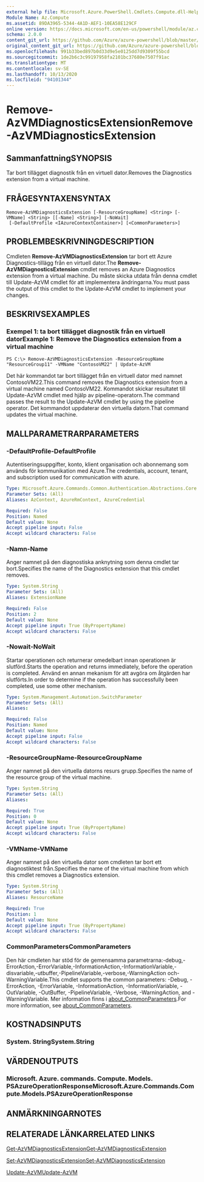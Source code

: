 ```yaml
---
external help file: Microsoft.Azure.PowerShell.Cmdlets.Compute.dll-Help.xml
Module Name: Az.Compute
ms.assetid: 89DA3965-5344-4A1D-AEF1-10EA58E129CF
online version: https://docs.microsoft.com/en-us/powershell/module/az.compute/remove-azvmdiagnosticsextension
schema: 2.0.0
content_git_url: https://github.com/Azure/azure-powershell/blob/master/src/Compute/Compute/help/Remove-AzVMDiagnosticsExtension.md
original_content_git_url: https://github.com/Azure/azure-powershell/blob/master/src/Compute/Compute/help/Remove-AzVMDiagnosticsExtension.md
ms.openlocfilehash: 991b33bed897b0d33d9e5e0125dd7d9309f55bcd
ms.sourcegitcommit: 1de2b6c3c99197958fa2101bc37680e7507f91ac
ms.translationtype: MT
ms.contentlocale: sv-SE
ms.lasthandoff: 10/13/2020
ms.locfileid: "94101344"
---
```

# <span data-ttu-id="abe3f-101">Remove-AzVMDiagnosticsExtension</span><span class="sxs-lookup"><span data-stu-id="abe3f-101">Remove-AzVMDiagnosticsExtension</span></span>

## <span data-ttu-id="abe3f-102">Sammanfattning</span><span class="sxs-lookup"><span data-stu-id="abe3f-102">SYNOPSIS</span></span>
<span data-ttu-id="abe3f-103">Tar bort tillägget diagnostik från en virtuell dator.</span><span class="sxs-lookup"><span data-stu-id="abe3f-103">Removes the Diagnostics extension from a virtual machine.</span></span>

## <span data-ttu-id="abe3f-104">FRÅGESYNTAXEN</span><span class="sxs-lookup"><span data-stu-id="abe3f-104">SYNTAX</span></span>

```
Remove-AzVMDiagnosticsExtension [-ResourceGroupName] <String> [-VMName] <String> [[-Name] <String>] [-NoWait]
 [-DefaultProfile <IAzureContextContainer>] [<CommonParameters>]
```

## <span data-ttu-id="abe3f-105">PROBLEMBESKRIVNING</span><span class="sxs-lookup"><span data-stu-id="abe3f-105">DESCRIPTION</span></span>
<span data-ttu-id="abe3f-106">Cmdleten **Remove-AzVMDiagnosticsExtension** tar bort ett Azure Diagnostics-tillägg från en virtuell dator.</span><span class="sxs-lookup"><span data-stu-id="abe3f-106">The **Remove-AzVMDiagnosticsExtension** cmdlet removes an Azure Diagnostics extension from a virtual machine.</span></span>
<span data-ttu-id="abe3f-107">Du måste skicka utdata från denna cmdlet till Update-AzVM cmdlet för att implementera ändringarna.</span><span class="sxs-lookup"><span data-stu-id="abe3f-107">You must pass the output of this cmdlet to the Update-AzVM cmdlet to implement your changes.</span></span>

## <span data-ttu-id="abe3f-108">BESKRIVS</span><span class="sxs-lookup"><span data-stu-id="abe3f-108">EXAMPLES</span></span>

### <span data-ttu-id="abe3f-109">Exempel 1: ta bort tillägget diagnostik från en virtuell dator</span><span class="sxs-lookup"><span data-stu-id="abe3f-109">Example 1: Remove the Diagnostics extension from a virtual machine</span></span>
```
PS C:\> Remove-AzVMDiagnosticsExtension -ResourceGroupName "ResourceGroup11" -VMName "ContosoVM22" | Update-AzVM
```

<span data-ttu-id="abe3f-110">Det här kommandot tar bort tillägget från en virtuell dator med namnet ContosoVM22.</span><span class="sxs-lookup"><span data-stu-id="abe3f-110">This command removes the Diagnostics extension from a virtual machine named ContosoVM22.</span></span>
<span data-ttu-id="abe3f-111">Kommandot skickar resultatet till Update-AzVM cmdlet med hjälp av pipeline-operatorn.</span><span class="sxs-lookup"><span data-stu-id="abe3f-111">The command passes the result to the Update-AzVM cmdlet by using the pipeline operator.</span></span>
<span data-ttu-id="abe3f-112">Det kommandot uppdaterar den virtuella datorn.</span><span class="sxs-lookup"><span data-stu-id="abe3f-112">That command updates the virtual machine.</span></span>

## <span data-ttu-id="abe3f-113">MALLPARAMETRAR</span><span class="sxs-lookup"><span data-stu-id="abe3f-113">PARAMETERS</span></span>

### <span data-ttu-id="abe3f-114">-DefaultProfile</span><span class="sxs-lookup"><span data-stu-id="abe3f-114">-DefaultProfile</span></span>
<span data-ttu-id="abe3f-115">Autentiseringsuppgifter, konto, klient organisation och abonnemang som används för kommunikation med Azure.</span><span class="sxs-lookup"><span data-stu-id="abe3f-115">The credentials, account, tenant, and subscription used for communication with azure.</span></span>

```yaml
Type: Microsoft.Azure.Commands.Common.Authentication.Abstractions.Core.IAzureContextContainer
Parameter Sets: (All)
Aliases: AzContext, AzureRmContext, AzureCredential

Required: False
Position: Named
Default value: None
Accept pipeline input: False
Accept wildcard characters: False
```

### <span data-ttu-id="abe3f-116">-Namn</span><span class="sxs-lookup"><span data-stu-id="abe3f-116">-Name</span></span>
<span data-ttu-id="abe3f-117">Anger namnet på den diagnostiska anknytning som denna cmdlet tar bort.</span><span class="sxs-lookup"><span data-stu-id="abe3f-117">Specifies the name of the Diagnostics extension that this cmdlet removes.</span></span>

```yaml
Type: System.String
Parameter Sets: (All)
Aliases: ExtensionName

Required: False
Position: 2
Default value: None
Accept pipeline input: True (ByPropertyName)
Accept wildcard characters: False
```

### <span data-ttu-id="abe3f-118">-Nowait</span><span class="sxs-lookup"><span data-stu-id="abe3f-118">-NoWait</span></span>
<span data-ttu-id="abe3f-119">Startar operationen och returnerar omedelbart innan operationen är slutförd.</span><span class="sxs-lookup"><span data-stu-id="abe3f-119">Starts the operation and returns immediately, before the operation is completed.</span></span> <span data-ttu-id="abe3f-120">Använd en annan mekanism för att avgöra om åtgärden har slutförts.</span><span class="sxs-lookup"><span data-stu-id="abe3f-120">In order to determine if the operation has successfully been completed, use some other mechanism.</span></span>

```yaml
Type: System.Management.Automation.SwitchParameter
Parameter Sets: (All)
Aliases:

Required: False
Position: Named
Default value: None
Accept pipeline input: False
Accept wildcard characters: False
```

### <span data-ttu-id="abe3f-121">-ResourceGroupName</span><span class="sxs-lookup"><span data-stu-id="abe3f-121">-ResourceGroupName</span></span>
<span data-ttu-id="abe3f-122">Anger namnet på den virtuella datorns resurs grupp.</span><span class="sxs-lookup"><span data-stu-id="abe3f-122">Specifies the name of the resource group of the virtual machine.</span></span>

```yaml
Type: System.String
Parameter Sets: (All)
Aliases:

Required: True
Position: 0
Default value: None
Accept pipeline input: True (ByPropertyName)
Accept wildcard characters: False
```

### <span data-ttu-id="abe3f-123">-VMName</span><span class="sxs-lookup"><span data-stu-id="abe3f-123">-VMName</span></span>
<span data-ttu-id="abe3f-124">Anger namnet på den virtuella dator som cmdleten tar bort ett diagnostiktest från.</span><span class="sxs-lookup"><span data-stu-id="abe3f-124">Specifies the name of the virtual machine from which this cmdlet removes a Diagnostics extension.</span></span>

```yaml
Type: System.String
Parameter Sets: (All)
Aliases: ResourceName

Required: True
Position: 1
Default value: None
Accept pipeline input: True (ByPropertyName)
Accept wildcard characters: False
```

### <span data-ttu-id="abe3f-125">CommonParameters</span><span class="sxs-lookup"><span data-stu-id="abe3f-125">CommonParameters</span></span>
<span data-ttu-id="abe3f-126">Den här cmdleten har stöd för de gemensamma parametrarna:-debug,-ErrorAction,-ErrorVariable,-InformationAction,-InformationVariable,-disvariable,-utbuffer,-PipelineVariable,-verbose,-WarningAction och-WarningVariable.</span><span class="sxs-lookup"><span data-stu-id="abe3f-126">This cmdlet supports the common parameters: -Debug, -ErrorAction, -ErrorVariable, -InformationAction, -InformationVariable, -OutVariable, -OutBuffer, -PipelineVariable, -Verbose, -WarningAction, and -WarningVariable.</span></span> <span data-ttu-id="abe3f-127">Mer information finns i [about_CommonParameters](http://go.microsoft.com/fwlink/?LinkID=113216).</span><span class="sxs-lookup"><span data-stu-id="abe3f-127">For more information, see [about_CommonParameters](http://go.microsoft.com/fwlink/?LinkID=113216).</span></span>

## <span data-ttu-id="abe3f-128">KOSTNADS</span><span class="sxs-lookup"><span data-stu-id="abe3f-128">INPUTS</span></span>

### <span data-ttu-id="abe3f-129">System. String</span><span class="sxs-lookup"><span data-stu-id="abe3f-129">System.String</span></span>

## <span data-ttu-id="abe3f-130">VÄRDEN</span><span class="sxs-lookup"><span data-stu-id="abe3f-130">OUTPUTS</span></span>

### <span data-ttu-id="abe3f-131">Microsoft. Azure. commands. Compute. Models. PSAzureOperationResponse</span><span class="sxs-lookup"><span data-stu-id="abe3f-131">Microsoft.Azure.Commands.Compute.Models.PSAzureOperationResponse</span></span>

## <span data-ttu-id="abe3f-132">ANMÄRKNINGAR</span><span class="sxs-lookup"><span data-stu-id="abe3f-132">NOTES</span></span>

## <span data-ttu-id="abe3f-133">RELATERADE LÄNKAR</span><span class="sxs-lookup"><span data-stu-id="abe3f-133">RELATED LINKS</span></span>

[<span data-ttu-id="abe3f-134">Get-AzVMDiagnosticsExtension</span><span class="sxs-lookup"><span data-stu-id="abe3f-134">Get-AzVMDiagnosticsExtension</span></span>](./Get-AzVMDiagnosticsExtension.md)

[<span data-ttu-id="abe3f-135">Set-AzVMDiagnosticsExtension</span><span class="sxs-lookup"><span data-stu-id="abe3f-135">Set-AzVMDiagnosticsExtension</span></span>](./Set-AzVMDiagnosticsExtension.md)

[<span data-ttu-id="abe3f-136">Update-AzVM</span><span class="sxs-lookup"><span data-stu-id="abe3f-136">Update-AzVM</span></span>](./Update-AzVM.md)



